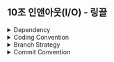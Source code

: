 ## 10조 인앤아웃(I/O) - 링끌

<details>
<summary>Dependency</summary>
 
* Spring Web
* Spring Security
* OAuth2 Client
* Oauth2 Resource Server
* Spring Data JPA
* Spring Data Redis
* Spring Configuration Processor
* MariaDB Driver
* Validation
 
</details>

<details>
<summary>Coding Convention</summary>
 
* 패키지 네이밍 규칙
  * lowerCamelCase
* 클래스 네이밍 규칙
  * UpperCamelCase(PascalCase)
* DB 네이밍 규칙
  * lower_snake_case
* Code Style
  * Google Java Style Guide 플러그인 적용
    * 추가 설정
    * Indent : 4
    * Tab Size : 4

</details>

<details>
<summary>Branch Strategy</summary>
 
</details>

<details>
 
<summary>Commit Convention</summary>

커밋 메세지는 두 단락으로 구성한다.

```
type: Subject

body
```

각 단락은 공백 한 줄로 구문한다. 

### Type: 

type은 커밋의 종류에 따라 사전에 정의한 단어를 사용한다.

사용 가능한 type은 아래와 같이 정의한다.

* `Add`: 클래스 파일 추가
* `Remove`: 코드 및 클래스 파일의 삭제
* `Feat`: 새로운 기능 추가
* `Test`: 테스트 코드 추가
* `Fix`: 버그 수정
* `Style`: 포맷팅, 오탈자 수정
* `Chore`: 라이브러리 추가 등의 설정 작업
* `Docs`: 문서 수정
* `Refactor`: 코드 리팩토링

### Subject:

Subject는 영문 대문자로 시작하며 명령문을 사용한다. 

마침표(.)를 찍지 않는다.

영문 30자를 넘지 않는다.

### Body:

body는 꼭 필요하지 않은 경우는 생략하되 적어야 할 경우 `무엇을, 왜`에 맞춰 작성한다. 

한글을 사용한다.

15개 내의 단어로 구성한다.
 
</details>
